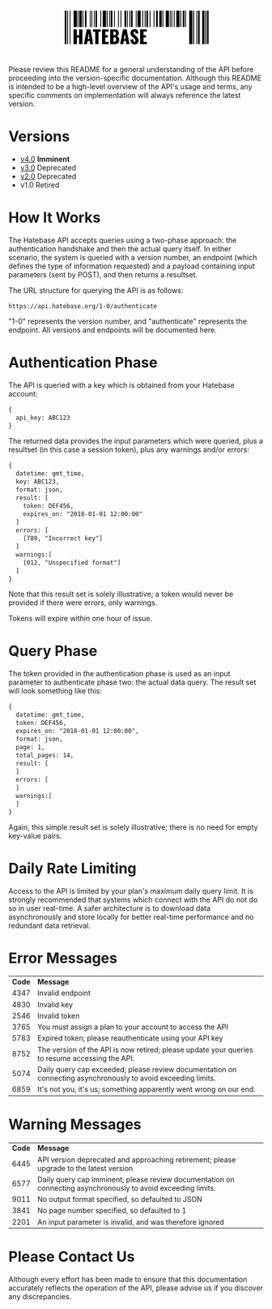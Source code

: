 <center><a href='https://hatebase.org'><img src="logo.png" width="300" ></a></center><br />

Please review this README for a general understanding of the API before proceeding into the version-specific documentation. Although this README is intended to be a high-level overview of the API's usage and terms, any specific comments on implementation will always reference the latest version.

# Versions

- [v4.0](current/v4-0/overview.md) **Imminent**
- [v3.0](archived/v3-0/overview.md) Deprecated
- [v2.0](archived/v2-0/overview.md) Deprecated
- v1.0 Retired

# How It Works

The Hatebase API accepts queries using a two-phase approach: the authentication handshake and then the actual query itself. In either scenario, the system is queried with a version number, an endpoint (which defines the type of information requested) and a payload containing input parameters (sent by POST), and then returns a resultset.

The URL structure for querying the API is as follows:

```
https://api.hatebase.org/1-0/authenticate
```

"1-0" represents the version number, and "authenticate" represents the endpoint. All versions and endpoints will be documented here.

# Authentication Phase

The API is queried with a key which is obtained from your Hatebase account:

```
{
  api_key: ABC123
}
```

The returned data provides the input parameters which were queried, plus a resultset (in this case a session token), plus any warnings and/or errors:


```
{
  datetime: gmt_time,
  key: ABC123,
  format: json,
  result: [
    token: DEF456,
    expires_on: "2018-01-01 12:00:00"
  ]
  errors: [
    [789, "Incorrect key"]
  ]
  warnings:[
    [012, "Unspecified format"]
  ]
}
```

Note that this result set is solely illustrative; a token would never be provided if there were errors, only warnings.

Tokens will expire within one hour of issue.

# Query Phase

The token provided in the authentication phase is used as an input parameter to authenticate phase two: the actual data query. The result set will look something like this:


```
{
  datetime: gmt_time,
  token: DEF456,
  expires_on: "2018-01-01 12:00:00",
  format: json,
  page: 1,
  total_pages: 14,
  result: [
  ]
  errors: [
  ]
  warnings:[
  ]
}
```

Again, this simple result set is solely illustrative; there is no need for empty key-value pairs.

# Daily Rate Limiting

Access to the API is limited by your plan's maximum daily query limit. It is strongly recommended that systems which connect with the API do not do so in user real-time. A safer architecture is to download data asynchronously and store locally for better real-time performance and no redundant data retrieval.

# Error Messages

<table>
  <tr>
  <td><b>Code</b></td>
  <td><b>Message</b></td>
  </tr>
  <tr>
  <td>4347</td>
  <td>Invalid endpoint</td>
  </tr>
  <tr>
  <td>4830</td>
  <td>Invalid key</td>
  </tr>
  <tr>
  <td>2546</td>
  <td>Invalid token</td>
  </tr>
  <tr>
  <td>3765</td>
  <td>You must assign a plan to your account to access the API</td>
  </tr>
  <tr>
  <td>5783</td>
  <td>Expired token; please reauthenticate using your API key</td>
  </tr>
  <tr>
  <td>8752</td>
  <td>The version of the API is now retired; please update your queries to resume accessing the API.</td>
  </tr>
  <tr>
  <td>5074</td>
  <td>Daily query cap exceeded; please review documentation on connecting asynchronously to avoid exceeding limits.</td>
  </tr>
  <tr>
  <td>6859</td>
  <td>It's not you, it's us; something apparently went wrong on our end.</td>
  </tr>
</table>

# Warning Messages

<table>
  <tr>
  <td><b>Code</b></td>
  <td><b>Message</b></td>
  </tr>
  <tr>
  <td>6445</td>
  <td>API version deprecated and approaching retirement; please upgrade to the latest version</td>
  </tr>
  <tr>
  <td>6577</td>
  <td>Daily query cap imminent; please review documentation on connecting asynchronously to avoid exceeding limits.</td>
  </tr>
  <tr>
  <td>9011</td>
  <td>No output format specified, so defaulted to JSON</td>
  </tr>
  <tr>
  <td>3841</td>
  <td>No page number specified, so defaulted to 1</td>
  </tr>
  <tr>
  <td>2201</td>
  <td>An input parameter is invalid, and was therefore ignored</td>
  </tr>
</table>

# Please Contact Us

Although every effort has been made to ensure that this documentation accurately reflects the operation of the API, please advise us if you discover any discrepancies.
